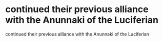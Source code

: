 # continued their previous alliance with the Anunnaki of the Luciferian

continued their previous alliance with the Anunnaki of the Luciferian
